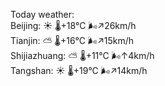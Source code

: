 Today weather:  
Beijing: ☀️   🌡️+18°C 🌬️↗26km/h  
Tianjin: ⛅️  🌡️+16°C 🌬️↗15km/h  
Shijiazhuang: ⛅️  🌡️+11°C 🌬️↑4km/h  
Tangshan: ☀️   🌡️+19°C 🌬️↗14km/h  

